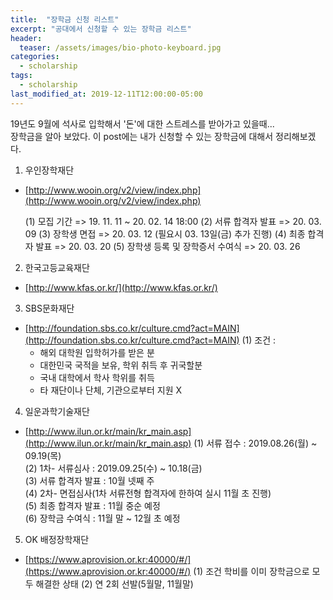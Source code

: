 ```yaml
---
title:  "장학금 신청 리스트"
excerpt: "공대에서 신청할 수 있는 장학금 리스트"
header:
  teaser: /assets/images/bio-photo-keyboard.jpg
categories:
  - scholarship
tags:
  - scholarship
last_modified_at: 2019-12-11T12:00:00-05:00
---
```

19년도 9월에 석사로 입학해서 '돈'에 대한 스트레스를 받아가고 있을때...   
장학금을 알아 보았다.
이 post에는 내가 신청할 수 있는 장학금에 대해서 정리해보겠다.

1. 우인장학재단

- [http://www.wooin.org/v2/view/index.php](http://www.wooin.org/v2/view/index.php)

	(1) 모집 기간
	  => 19. 11. 11 ~ 20. 02. 14 18:00
	(2) 서류 합격자 발표
		=> 20. 03. 09
	(3) 장학생 면접
		=> 20. 03. 12  (필요시 03. 13일(금) 추가 진행)
	(4) 최종 합격자 발표
		=> 20. 03. 20
	(5) 장학생 등록 및 장학증서 수여식
		=> 20. 03. 26

2. 한국고등교육재단
- [http://www.kfas.or.kr/](http://www.kfas.or.kr/)
	 
3. SBS문화재단

- [http://foundation.sbs.co.kr/culture.cmd?act=MAIN](http://foundation.sbs.co.kr/culture.cmd?act=MAIN)
(1) 조건 : 
	- 해외 대학원  입학허가를 받은 분
	- 대한민국 국적을 보유, 학위 취득 후 귀국할분
	- 국내 대학에서 학사 학위를 취득
	- 타 재단이나 단체, 기관으로부터 지원 X

4. 일운과학기술재단

- [http://www.ilun.or.kr/main/kr_main.asp](http://www.ilun.or.kr/main/kr_main.asp)
(1) 서류 접수 : 2019.08.26(월) ~ 09.19(목)  
(2) 1차- 서류심사 : 2019.09.25(수) ~ 10.18(금)  
(3) 서류 합격자 발표 : 10월 넷째 주  
(4) 2차- 면접심사(1차 서류전형 합격자에 한하여 실시 11월 초 진행)  
(5) 최종 합격자 발표 : 11월 중순 예정  
(6) 장학금 수여식 : 11월 말 ~ 12월 초 예정

5. OK 배정장학재단
- [https://www.aprovision.or.kr:40000/#/](https://www.aprovision.or.kr:40000/#/)
(1) 조건
 학비를 이미 장학금으로 모두 해결한 상태
(2) 연 2회 선발(5월말, 11월말)

<!--stackedit_data:
eyJoaXN0b3J5IjpbLTIwMzk3MDQ1NzYsLTE0NDU1NDcyNDksLT
Y5NjY3MDE2MSwzOTQ3MjIwMywtMTE4MjQ3NDgyN119
-->